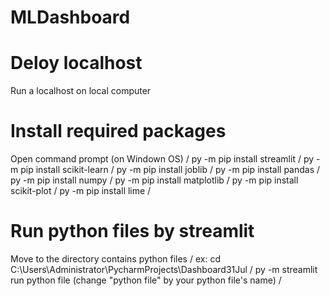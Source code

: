 # MLDashboard

# Deloy localhost
Run a localhost on local computer

# Install required packages
Open command prompt (on Windown OS) /
py -m pip install streamlit /
py -m pip install scikit-learn /
py -m pip install joblib / 
py -m pip install pandas / 
py -m pip install numpy / 
py -m pip install matplotlib /
py -m pip install scikit-plot / 
py -m pip install lime /

# Run python files by streamlit
Move to the directory contains python files /
ex: cd C:\Users\Administrator\PycharmProjects\Dashboard31Jul /
py -m streamlit run python file (change "python file" by your python file's name) /
